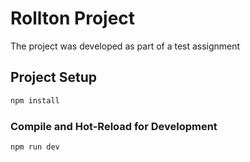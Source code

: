 # Rollton Project

The project was developed as part of a test assignment

## Project Setup

```sh
npm install
```

### Compile and Hot-Reload for Development

```sh
npm run dev
```
